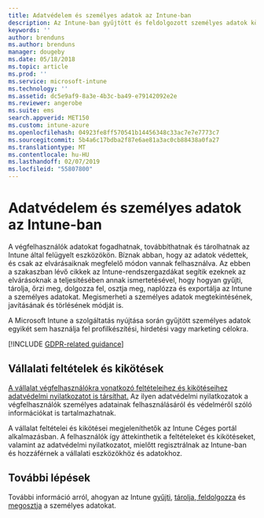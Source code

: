```yaml
---
title: Adatvédelem és személyes adatok az Intune-ban
description: Az Intune-ban gyűjtött és feldolgozott személyes adatok körének ismertetése.
keywords: ''
author: brenduns
ms.author: brenduns
manager: dougeby
ms.date: 05/18/2018
ms.topic: article
ms.prod: ''
ms.service: microsoft-intune
ms.technology: ''
ms.assetid: dc5e9af9-8a3e-4b3c-ba49-e79142092e2e
ms.reviewer: angerobe
ms.suite: ems
search.appverid: MET150
ms.custom: intune-azure
ms.openlocfilehash: 04923fe8ff570541b14456348c33ac7e7e7773c7
ms.sourcegitcommit: 5b4a6c17bdba2f87e6ae81a3ac0cb88438a0fa27
ms.translationtype: MT
ms.contentlocale: hu-HU
ms.lasthandoff: 02/07/2019
ms.locfileid: "55807800"
---
```

# <a name="privacy-and-personal-data-in-intune"></a>Adatvédelem és személyes adatok az Intune-ban

A végfelhasználók adatokat fogadhatnak, továbbíthatnak és tárolhatnak az Intune által felügyelt eszközökön. Bíznak abban, hogy az adatok védettek, és csak az elvárásaiknak megfelelő módon vannak felhasználva. Az ebben a szakaszban lévő cikkek az Intune-rendszergazdákat segítik ezeknek az elvárásoknak a teljesítésében annak ismertetésével, hogy hogyan gyűjti, tárolja, őrzi meg, dolgozza fel, osztja meg, naplózza és exportálja az Intune a személyes adatokat. Megismerheti a személyes adatok megtekintésének, javításának és törlésének módját is.

A Microsoft Intune a szolgáltatás nyújtása során gyűjtött személyes adatok egyikét sem használja fel profilkészítési, hirdetési vagy marketing célokra.

[!INCLUDE [GDPR-related guidance](./includes/gdpr-dsr-and-stp-note.md)]

## <a name="your-company-terms-and-conditions"></a>Vállalati feltételek és kikötések

[A vállalat végfelhasználókra vonatkozó feltételeihez és kikötéseihez adatvédelmi nyilatkozatot is társíthat.](company-portal-app.md) Az ilyen adatvédelmi nyilatkozatok a végfelhasználók személyes adatainak felhasználásáról és védelméről szóló információkat is tartalmazhatnak.

A vállalat feltételei és kikötései megjeleníthetők az Intune Céges portál alkalmazásban. A felhasználók így áttekinthetik a feltételeket és kikötéseket, valamint az adatvédelmi nyilatkozatot, mielőtt regisztrálnak az Intune-ban és hozzáférnek a vállalati eszközökhöz és adatokhoz.

## <a name="next-steps"></a>További lépések

További információ arról, ahogyan az Intune [gyűjti](privacy-data-collect.md), [tárolja, feldolgozza](privacy-data-store-process.md) és [megosztja](privacy-data-secure-share.md) a személyes adatokat. 